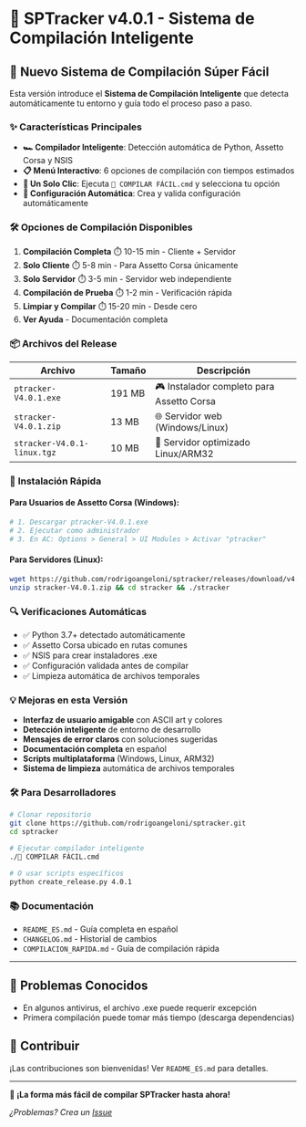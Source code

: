 # 🚀 SPTracker v4.0.1 - Sistema de Compilación Inteligente

## 🎯 **Nuevo Sistema de Compilación Súper Fácil**

Esta versión introduce el **Sistema de Compilación Inteligente** que detecta automáticamente tu entorno y guía todo el proceso paso a paso.

### ✨ **Características Principales**

- **🏎️ Compilador Inteligente**: Detección automática de Python, Assetto Corsa y NSIS
- **📋 Menú Interactivo**: 6 opciones de compilación con tiempos estimados
- **🎯 Un Solo Clic**: Ejecuta `🎯 COMPILAR FÁCIL.cmd` y selecciona tu opción
- **🔧 Configuración Automática**: Crea y valida configuración automáticamente

### 🛠️ **Opciones de Compilación Disponibles**

1. **Compilación Completa** ⏱️ 10-15 min - Cliente + Servidor
2. **Solo Cliente** ⏱️ 5-8 min - Para Assetto Corsa únicamente  
3. **Solo Servidor** ⏱️ 3-5 min - Servidor web independiente
4. **Compilación de Prueba** ⏱️ 1-2 min - Verificación rápida
5. **Limpiar y Compilar** ⏱️ 15-20 min - Desde cero
6. **Ver Ayuda** - Documentación completa

### 📦 **Archivos del Release**

| Archivo | Tamaño | Descripción |
|---------|--------|-------------|
| `ptracker-V4.0.1.exe` | 191 MB | 🎮 Instalador completo para Assetto Corsa |
| `stracker-V4.0.1.zip` | 13 MB | 🌐 Servidor web (Windows/Linux) |
| `stracker-V4.0.1-linux.tgz` | 10 MB | 🐧 Servidor optimizado Linux/ARM32 |

### 🚀 **Instalación Rápida**

#### Para Usuarios de Assetto Corsa (Windows):
```powershell
# 1. Descargar ptracker-V4.0.1.exe
# 2. Ejecutar como administrador
# 3. En AC: Options > General > UI Modules > Activar "ptracker"
```

#### Para Servidores (Linux):
```bash
wget https://github.com/rodrigoangeloni/sptracker/releases/download/v4.0.1/stracker-V4.0.1.zip
unzip stracker-V4.0.1.zip && cd stracker && ./stracker
```

### 🔍 **Verificaciones Automáticas**

- ✅ Python 3.7+ detectado automáticamente
- ✅ Assetto Corsa ubicado en rutas comunes
- ✅ NSIS para crear instaladores .exe
- ✅ Configuración validada antes de compilar
- ✅ Limpieza automática de archivos temporales

### 💡 **Mejoras en esta Versión**

- **Interfaz de usuario amigable** con ASCII art y colores
- **Detección inteligente** de entorno de desarrollo
- **Mensajes de error claros** con soluciones sugeridas
- **Documentación completa** en español
- **Scripts multiplataforma** (Windows, Linux, ARM32)
- **Sistema de limpieza** automática de archivos temporales

### 🛠️ **Para Desarrolladores**

```bash
# Clonar repositorio
git clone https://github.com/rodrigoangeloni/sptracker.git
cd sptracker

# Ejecutar compilador inteligente
./🎯 COMPILAR FÁCIL.cmd

# O usar scripts específicos
python create_release.py 4.0.1
```

### 📚 **Documentación**

- `README_ES.md` - Guía completa en español
- `CHANGELOG.md` - Historial de cambios
- `COMPILACION_RAPIDA.md` - Guía de compilación rápida

---

## 🐛 **Problemas Conocidos**

- En algunos antivirus, el archivo .exe puede requerir excepción
- Primera compilación puede tomar más tiempo (descarga dependencias)

## 🤝 **Contribuir**

¡Las contribuciones son bienvenidas! Ver `README_ES.md` para detalles.

---

**🏁 ¡La forma más fácil de compilar SPTracker hasta ahora!**

*¿Problemas? Crea un [Issue](https://github.com/rodrigoangeloni/sptracker/issues)*
